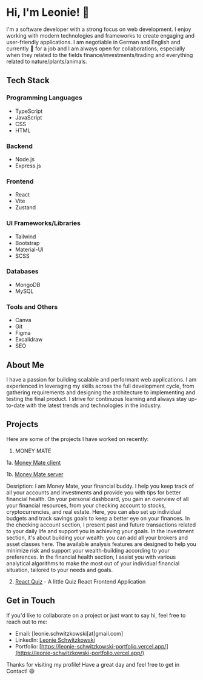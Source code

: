 # Hi, I'm Leonie! 👋

I'm a software developer with a strong focus on web development. 
I enjoy working with modern technologies and frameworks to create engaging and user-friendly applications.
I am negotiable in German and English and currently 👀 for a job and I am always open for collaborations, especially when they related to the fields finance/investments/trading and everything related to nature/plants/animals.

## Tech Stack

### Programming Languages
- TypeScript
- JavaScript
- CSS
- HTML

### Backend
- Node.js
- Express.js

### Frontend
- React
- Vite
- Zustand

### UI Frameworks/Libraries
- Tailwind
- Bootstrap
- Material-UI
- SCSS

### Databases
- MongoDB
- MySQL

### Tools and Others
- Canva
- Git
- Figma
- Excalidraw
- SEO

## About Me

I have a passion for building scalable and performant web applications. I am experienced in leveraging my skills across the full development cycle, from gathering requirements and designing the architecture to implementing and testing the final product. I strive for continuous learning and always stay up-to-date with the latest trends and technologies in the industry.

## Projects

Here are some of the projects I have worked on recently:

1. MONEY MATE

1a. [Money Mate client](https://github.com/Money-Mate/client)

1b. [Money Mate server](https://github.com/Money-Mate/server)
    
Desription:
I am Money Mate, your financial buddy.
I help you keep track of all your accounts and investments and provide you with tips for better financial health.
On your personal dashboard, you gain an overview of all your financial resources, from your checking account to stocks, cryptocurrencies, and real estate. Here, you can also set up individual budgets and track savings goals to keep a better eye on your finances.
In the checking account section, I present past and future transactions related to your daily life and support you in achieving your goals.
In the investment section, it's about building your wealth: you can add all your brokers and asset classes here. The available analysis features are designed to help you minimize risk and support your wealth-building according to your preferences.
In the financial health section, I assist you with various analytical algorithms to make the most out of your individual financial situation, tailored to your needs and goals.

2. [React Quiz](https://github.com/coding-mew/finalReactApp_quiz) - A little Quiz React Frontend Application


## Get in Touch

If you'd like to collaborate on a project or just want to say hi, feel free to reach out to me:

- Email: [leonie.schwitzkowski[at]gmail.com]
- LinkedIn: [Leonie Schwitzkowski](https://www.linkedin.com/in/leonie-schwitzkowski-4b761a261/)
- Portfolio: [https://leonie-schwitzkowski-portfolio.vercel.app/](https://leonie-schwitzkowski-portfolio.vercel.app/)

Thanks for visiting my profile! Have a great day and feel free to get in Contact! 😄
